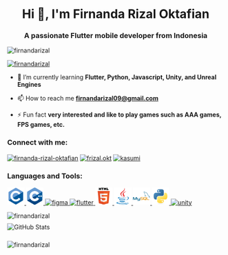 
<h1 align="center">Hi 👋, I'm Firnanda Rizal Oktafian</h1>
<h3 align="center">A passionate Flutter mobile developer from Indonesia</h3>

<p align="left"> <img src="https://komarev.com/ghpvc/?username=firnandarizal&label=Profile%20views&color=0e75b6&style=flat" alt="firnandarizal" /> </p>

<p align="left"> <a href="https://github.com/ryo-ma/github-profile-trophy"><img src="https://github-profile-trophy.vercel.app/?username=firnandarizal" alt="firnandarizal" /></a> </p>

- 🌱 I’m currently learning **Flutter, Python, Javascript, Unity, and Unreal Engines**

- 📫 How to reach me **firnandarizal09@gmail.com**

- ⚡ Fun fact **very interested and like to play games such as AAA games, FPS games, etc.**

<h3 align="left">Connect with me:</h3>
<p align="left">
<a href="https://linkedin.com/in/firnanda-rizal-oktafian" target="blank"><img align="center" src="https://raw.githubusercontent.com/rahuldkjain/github-profile-readme-generator/master/src/images/icons/Social/linked-in-alt.svg" alt="firnanda-rizal-oktafian" height="30" width="40" /></a>
<a href="https://instagram.com/frizal.okt" target="blank"><img align="center" src="https://raw.githubusercontent.com/rahuldkjain/github-profile-readme-generator/master/src/images/icons/Social/instagram.svg" alt="frizal.okt" height="30" width="40" /></a>
<a href="https://www.youtube.com/c/kasumi" target="blank"><img align="center" src="https://raw.githubusercontent.com/rahuldkjain/github-profile-readme-generator/master/src/images/icons/Social/youtube.svg" alt="kasumi" height="30" width="40" /></a>
</p>

<h3 align="left">Languages and Tools:</h3>
<p align="left"> <a href="https://www.cprogramming.com/" target="_blank" rel="noreferrer"> <img src="https://raw.githubusercontent.com/devicons/devicon/master/icons/c/c-original.svg" alt="c" width="40" height="40"/> </a> <a href="https://www.w3schools.com/cpp/" target="_blank" rel="noreferrer"> <img src="https://raw.githubusercontent.com/devicons/devicon/master/icons/cplusplus/cplusplus-original.svg" alt="cplusplus" width="40" height="40"/> </a> <a href="https://www.figma.com/" target="_blank" rel="noreferrer"> <img src="https://www.vectorlogo.zone/logos/figma/figma-icon.svg" alt="figma" width="40" height="40"/> </a> <a href="https://flutter.dev" target="_blank" rel="noreferrer"> <img src="https://www.vectorlogo.zone/logos/flutterio/flutterio-icon.svg" alt="flutter" width="40" height="40"/> </a> <a href="https://www.w3.org/html/" target="_blank" rel="noreferrer"> <img src="https://raw.githubusercontent.com/devicons/devicon/master/icons/html5/html5-original-wordmark.svg" alt="html5" width="40" height="40"/> </a> <a href="https://www.java.com" target="_blank" rel="noreferrer"> <img src="https://raw.githubusercontent.com/devicons/devicon/master/icons/java/java-original.svg" alt="java" width="40" height="40"/> </a> <a href="https://www.mysql.com/" target="_blank" rel="noreferrer"> <img src="https://raw.githubusercontent.com/devicons/devicon/master/icons/mysql/mysql-original-wordmark.svg" alt="mysql" width="40" height="40"/> </a> <a href="https://www.python.org" target="_blank" rel="noreferrer"> <img src="https://raw.githubusercontent.com/devicons/devicon/master/icons/python/python-original.svg" alt="python" width="40" height="40"/> </a> <a href="https://unity.com/" target="_blank" rel="noreferrer"> <img src="https://www.vectorlogo.zone/logos/unity3d/unity3d-icon.svg" alt="unity" width="40" height="40"/> </a> </p>


<img align="left" src="https://github-readme-stats.vercel.app/api/top-langs?username=firnandarizal&show_icons=true&locale=en&layout=compact" alt="firnandarizal" />

###

<br clear="both">

<img src="https://github-readme-stats.vercel.app/api?username=firnandarizal&show_icons=true&theme=radical&count_private=true&include_all_commits=true" alt="GitHub Stats" />


###

<p><img align="center" src="https://github-readme-streak-stats.herokuapp.com/?user=firnandarizal&" alt="firnandarizal" /></p>

